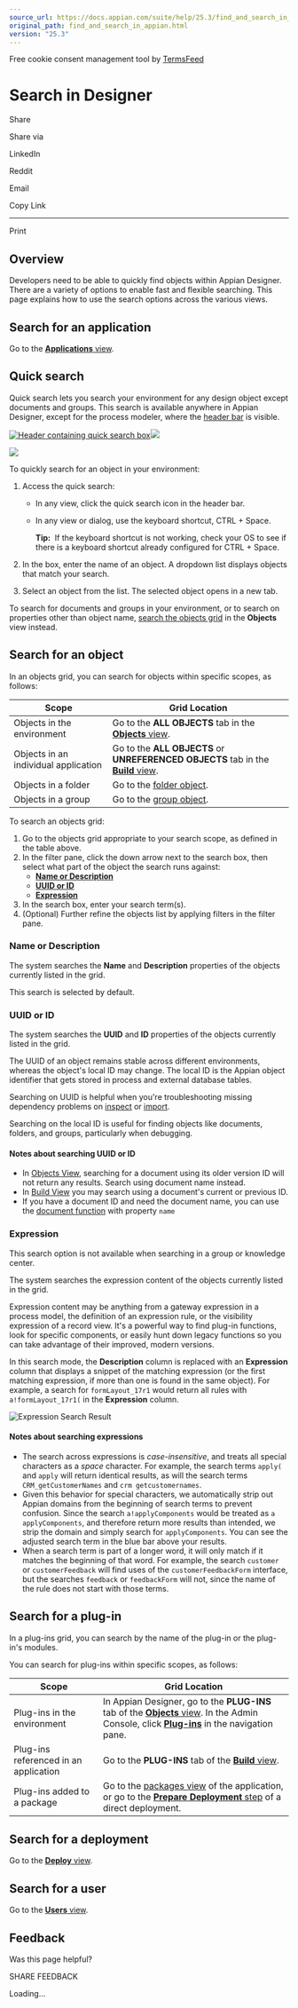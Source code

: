 ```yaml
---
source_url: https://docs.appian.com/suite/help/25.3/find_and_search_in_appian.html
original_path: find_and_search_in_appian.html
version: "25.3"
---
```


Free cookie consent management tool by [TermsFeed](https://www.termsfeed.com/)

# Search in Designer

Share

Share via

LinkedIn

Reddit

Email

Copy Link

* * *

Print

## Overview

Developers need to be able to quickly find objects within Appian Designer. There are a variety of options to enable fast and flexible searching. This page explains how to use the search options across the various views.

## Search for an application

Go to the [**Applications** view](applications-view.html#search-for-an-application).

## Quick search

Quick search lets you search your environment for any design object except documents and groups. This search is available anywhere in Appian Designer, except for the process modeler, where the [header bar](common-view-elements.html#header-bar) is visible.

[![Header containing quick search box](images/header-global-search-box.png)![](/suite/help/25.3/images/rn/zoom_magnify_center.png)](#img255)

[![](images/header-global-search-box.png)](#_)

To quickly search for an object in your environment:

1.  Access the quick search:
    -   In any view, click the quick search icon in the header bar.
    -   In any view or dialog, use the keyboard shortcut, CTRL + Space.

        **Tip:**  If the keyboard shortcut is not working, check your OS to see if there is a keyboard shortcut already configured for CTRL + Space.

2.  In the box, enter the name of an object. A dropdown list displays objects that match your search.
3.  Select an object from the list. The selected object opens in a new tab.

To search for documents and groups in your environment, or to search on properties other than object name, [search the objects grid](#search-for-an-object) in the **Objects** view instead.

## Search for an object

In an objects grid, you can search for objects within specific scopes, as follows:

| Scope | Grid Location |
| --- | --- |
| Objects in the environment | Go to the **ALL OBJECTS** tab in the [**Objects** view](objects-view.html). |
| Objects in an individual application | Go to the **ALL OBJECTS** or **UNREFERENCED OBJECTS** tab in the [**Build** view](build-view.html). |
| Objects in a folder | Go to the [folder object](folder-object.html). |
| Objects in a group | Go to the [group object](Group_Management.html). |

To search an objects grid:

1.  Go to the objects grid appropriate to your search scope, as defined in the table above.
2.  In the filter pane, click the down arrow next to the search box, then select what part of the object the search runs against:
    -   [**Name or Description**](#name-or-description)
    -   [**UUID or ID**](#uuid-or-id)
    -   [**Expression**](#expression)
3.  In the search box, enter your search term(s).
4.  (Optional) Further refine the objects list by applying filters in the filter pane.

### Name or Description

The system searches the **Name** and **Description** properties of the objects currently listed in the grid.

This search is selected by default.

### UUID or ID

The system searches the **UUID** and **ID** properties of the objects currently listed in the grid.

The UUID of an object remains stable across different environments, whereas the object's local ID may change. The local ID is the Appian object identifier that gets stored in process and external database tables.

Searching on UUID is helpful when you're troubleshooting missing dependency problems on [inspect](inspect-deployment-packages.html) or [import](Deploy_to_Target_Environments.html#manual-export-and-import).

Searching on the local ID is useful for finding objects like documents, folders, and groups, particularly when debugging.

#### Notes about searching UUID or ID

-   In [Objects View](objects-view.html), searching for a document using its older version ID will not return any results. Search using document name instead.
-   In [Build View](build-view.html) you may search using a document's current or previous ID.
-   If you have a document ID and need the document name, you can use the [document function](fnc_scripting_document.html) with property `name`

### Expression

This search option is not available when searching in a group or knowledge center.

The system searches the expression content of the objects currently listed in the grid.

Expression content may be anything from a gateway expression in a process model, the definition of an expression rule, or the visibility expression of a record view. It's a powerful way to find plug-in functions, look for specific components, or easily hunt down legacy functions so you can take advantage of their improved, modern versions.

In this search mode, the **Description** column is replaced with an **Expression** column that displays a snippet of the matching expression (or the first matching expression, if more than one is found in the same object). For example, a search for `formLayout_17r1` would return all rules with `a!formLayout_17r1(` in the **Expression** column.

![Expression Search Result](images/search_result_expression.png)

#### Notes about searching expressions

-   The search across expressions is _case-insensitive_, and treats all special characters as a _space_ character. For example, the search terms `apply(` and `apply` will return identical results, as will the search terms `CRM_getCustomerNames` and `crm getcustomernames`.
-   Given this behavior for special characters, we automatically strip out Appian domains from the beginning of search terms to prevent confusion. Since the search `a!applyComponents` would be treated as `a applyComponents`, and therefore return more results than intended, we strip the domain and simply search for `applyComponents`. You can see the adjusted search term in the blue bar above your results.
-   When a search term is part of a longer word, it will only match if it matches the beginning of that word. For example, the search `customer` or `customerFeedback` will find uses of the `customerFeedbackForm` interface, but the searches `feedback` or `feedbackForm` will not, since the name of the rule does not start with those terms.

## Search for a plug-in

In a plug-ins grid, you can search by the name of the plug-in or the plug-in's modules.

You can search for plug-ins within specific scopes, as follows:

| Scope | Grid Location |
| --- | --- |
| Plug-ins in the environment | In Appian Designer, go to the **PLUG-INS** tab of the [**Objects** view](objects-view.html). In the Admin Console, click [**Plug-ins**](Appian_Administration_Console.html#plug-ins) in the navigation pane. |
| Plug-ins referenced in an application | Go to the **PLUG-INS** tab of the [**Build** view](build-view.html). |
| Plug-ins added to a package | Go to the [packages view](prepare-deployment-packages.html) of the application, or go to the [**Prepare Deployment** step](Deploy_to_Target_Environments.html) of a direct deployment. |

## Search for a deployment

Go to the [**Deploy** view](deployments-view.html).

## Search for a user

Go to the [**Users** view](users_view.html).

## Feedback

Was this page helpful?

SHARE FEEDBACK

Loading...